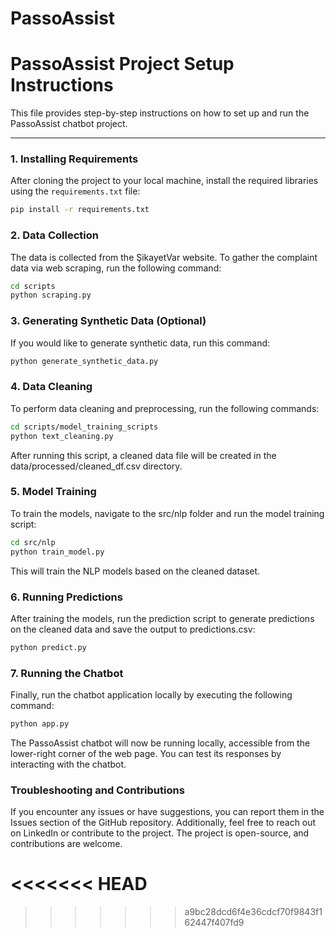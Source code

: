 # PassoAssist
# PassoAssist Project Setup Instructions

This file provides step-by-step instructions on how to set up and run the PassoAssist chatbot project.

---

### 1. Installing Requirements

After cloning the project to your local machine, install the required libraries using the `requirements.txt` file:

```bash
pip install -r requirements.txt
```

### 2. Data Collection
The data is collected from the ŞikayetVar website. To gather the complaint data via web scraping, run the following command:

```bash
cd scripts
python scraping.py
```

### 3. Generating Synthetic Data (Optional)
If you would like to generate synthetic data, run this command:

```bash
python generate_synthetic_data.py
```

### 4. Data Cleaning
To perform data cleaning and preprocessing, run the following commands:

```bash
cd scripts/model_training_scripts
python text_cleaning.py
```

After running this script, a cleaned data file will be created in the data/processed/cleaned_df.csv directory.

### 5. Model Training
To train the models, navigate to the src/nlp folder and run the model training script:

```bash
cd src/nlp
python train_model.py
```

This will train the NLP models based on the cleaned dataset.

### 6. Running Predictions
After training the models, run the prediction script to generate predictions on the cleaned data and save the output to predictions.csv:

```bash
python predict.py
```

### 7. Running the Chatbot
Finally, run the chatbot application locally by executing the following command:

```bash
python app.py
```

The PassoAssist chatbot will now be running locally, accessible from the lower-right corner of the web page. You can test its responses by interacting with the chatbot.

### Troubleshooting and Contributions
If you encounter any issues or have suggestions, you can report them in the Issues section of the GitHub repository. Additionally, feel free to reach out on LinkedIn or contribute to the project. The project is open-source, and contributions are welcome.

<<<<<<< HEAD
=======

>>>>>>> a9bc28dcd6f4e36cdcf70f9843f162447f407fd9




